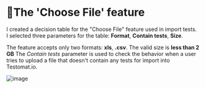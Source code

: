 <h1>📎The 'Choose File' feature</h1>

I created a decision table for the "Choose File" feature used in import tests.
I selected three parameters for the table: **Format**, **Contain tests**, **Size**.

The feature accepts only two formats: **xls**, **.csv**.
The valid size is **less than 2 GB**
The _Contain tests_ parameter is used to check the behavior when a user tries to upload a file that doesn't contain any tests for import into Testomat.io.

![image](https://github.com/user-attachments/assets/8dbfd46b-9064-4178-b00c-10a390f6d9dd)
